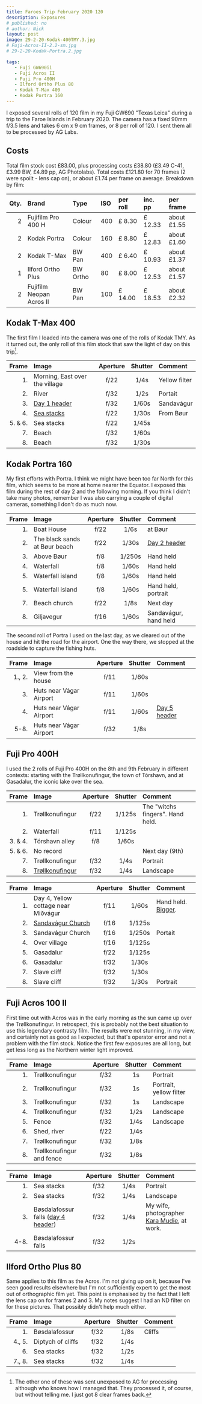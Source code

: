 ```yaml
---
title: Faroes Trip February 2020 120
description: Exposures
# published: no
# author: Nick
layout: post
image: 29-2-20-Kodak-400TMY.3.jpg
# Fuji-Acros-II-2.2-sm.jpg
# 29-2-20-Kodak-Portra.2.jpg

tags:
   - Fuji GW690ii
   - Fuji Acros II
   - Fuji Pro 400H
   - Ilford Ortho Plus 80
   - Kodak T-Max 400
   - Kodak Portra 160
---
```

I exposed several rolls of 120 film in my Fuji GW690 "Texas Leica" during a trip to the Faroe Islands in February 2020. The camera has a fixed 90mm f/3.5 lens and takes 6 cm x 9 cm frames, or 8 per roll of 120. I sent them all to be processed by AG Labs.

## Costs
Total film stock cost £83.00, plus processing costs £38.80 (£3.49 C-41, £3.99 BW, £4.89 pp, AG Photolabs). Total costs £121.80 for 70 frames (2 were spoilt - lens cap on), or about £1.74 per frame on average. Breakdown by film:

Qty.|Brand|Type|ISO|per roll|inc. pp|per frame
---:|:----|:---|:--|:-------|:------|:----
2|Fujifilm Pro 400 H|Colour|400|£ 8.30|£ 12.33|about £1.55
2|Kodak Portra|Colour|160|£ 8.80|£ 12.83|about £1.60
2|Kodak T-Max|BW Pan|400|£ 6.40|£ 10.93|about £1.37
1|Ilford Ortho Plus|BW Ortho|80|£ 8.00|£ 12.53|about £1.57
2|Fujifilm Neopan Acros II|BW Pan|100|£ 14.00|£ 18.53|about £2.32

## Kodak T-Max 400
The first film I loaded into the camera was one of the rolls of Kodak TMY. As it turned out, the only roll of this film stock that saw the light of day on this trip[^fw].

[^fw]: The other one of these was sent unexposed to AG for processing although who knows how I managed that. They processed it, of course, but without telling me. I just got 8 clear frames back.

Frame|Image|Aperture|Shutter|Comment
----:|:----|:----:|:----:|:-----
1.|Morning, East over the village|f/22|1/4s|Yellow filter
2.|River|f/32|1/2s|Portait
3.|[Day 1 header](/2020/02/06/faroes-day-1)|f/32|1/60s|Sandavágur
4.|[Sea stacks](/2020/02/07/faroes-day-2)|f/22|1/30s|From Bøur
5. & 6.|Sea stacks|f/22|1/45s|
7.|Beach|f/32|1/60s|
8.|Beach|f/32|1/30s|

## Kodak Portra 160
My first efforts with Portra. I think we might have been too far North for this film, which seems to be more at home nearer the Equator. I exposed this film during the rest of day 2 and the following morning. If you think I didn't take many photos, remember I was also carrying a couple of digital cameras, something I don't do as much now.

Frame|Image|Aperture|Shutter|Comment
----:|:----|:----:|:----:|:-----
1.|Boat House|f/22|1/6s|at Bøur
2.|The black sands at Bøur beach|f/22|1/30s|[Day 2 header](/2020/02/07/faroes-day-2)
3.|Above Bøur|f/8|1/250s|Hand held
4.|Waterfall|f/8|1/60s|Hand held
5.|Waterfall island|f/8|1/60s|Hand held
5.|Waterfall island|f/8|1/60s|Hand held, portrait
7.|Beach church|f/22|1/8s|Next day
8.|Giljavegur|f/16|1/60s|Sandavágur, hand held

The second roll of Portra I used on the last day, as we cleared out of the house and hit the road for the airport. One the way there, we stopped at the roadside to capture the fishing huts.

Frame|Image|Aperture|Shutter|Comment
----:|:----|:----:|:----:|:-----
1., 2.|View from the house|f/11|1/60s
3.|Huts near Vágar Airport|f/11|1/60s
4.|Huts near Vágar Airport|f/11|1/60s|[Day 5 header](/2020/02/29/faroes-day-5)
5-8.|Huts near Vágar Airport|f/32|1/8s

## Fuji Pro 400H

I used the 2 rolls of Fuji Pro 400H on the 8th and 9th February in different contexts: starting with the Trøllkonufingur, the town of Tórshavn, and at Gasadalur, the iconic lake over the sea.

Frame|Image|Aperture|Shutter|Comment
----:|:----|:----:|:----:|:-----
1.|Trøllkonufingur|f/22|1/125s|The "witchs fingers". Hand held.
2.|Waterfall|f/11|1/125s
3. & 4.|Tórshavn alley|f/8|1/60s
5. & 6.|No record|||Next day (9th)
7.|Trøllkonufingur|f/32|1/4s|Portrait 
8.|[Trøllkonufingur](/2020/02/08/faroes-day-3)|f/32|1/4s|Landscape

Frame|Image|Aperture|Shutter|Comment
----:|:----|:----:|:----:|:-----
1.|Day 4, Yellow cottage near Miðvágur|f/11|1/60s| Hand held. [Bigger](https://flic.kr/p/2iv2vpU).
2.|[Sandavágur Church](/2020/02/08/faroes-day-3)|f/16|1/125s
3.|Sandavágur Church|f/16|1/250s|Portait
4.|Over village|f/16|1/125s
5.|Gasadalur|f/22|1/125s
6.|Gasadalur|f/32|1/30s
7.|Slave cliff|f/32|1/30s
8.|Slave cliff|f/32|1/30s|Portrait

## Fuji Acros 100 II

First time out with Acros was in the early morning as the sun came up over the Trøllkonufingur. In retrospect, this is probably not the best situation to use this legendary contrasty film. The results were not stunning, in my view, and certainly not as good as I expected, but that's operator error and not a problem with the film stock. Notice the first few exposures are all long, but get less long as the Northern winter light improved.

Frame|Image|Aperture|Shutter|Comment
----:|:----|:----:|:----:|:-----
1.|Trøllkonufingur|f/32|1s|Portrait 
2.|Trøllkonufingur|f/32|1s|Portrait, yellow filter
3.|Trøllkonufingur|f/32|1s|Landscape
4.|Trøllkonufingur|f/32|1/2s|Landscape
5.|Fence|f/32|1/4s|Landscape
6.|Shed, river|f/22|1/4s|
7.|Trøllkonufingur|f/32|1/8s
8.|Trøllkonufingur and fence|f/32|1/8s

Frame|Image|Aperture|Shutter|Comment
----:|:----|:----:|:----:|:-----
1.|Sea stacks|f/32|1/4s|Portrait
2.|Sea stacks|f/32|1/4s|Landscape
3.|Bøsdalafossur falls ([day 4 header](/2020/02/19/faroes-day-4))|f/32|1/4s|My wife, photographer [Kara Mudie](http://karamudie.co.uk/), at work.
4-8.|Bøsdalafossur falls|f/32|1/2s|

## Ilford Ortho Plus 80

Same applies to this film as the Acros. I'm not giving up on it, because I've seen good results elsewhere but I'm not sufficiently expert to get the most out of orthographic film yet. This point is emphasised by the fact that I left the lens cap on for frames 2 and 3. My notes suggest I had an ND filter on for these pictures. That possibly didn't help much either.

Frame|Image|Aperture|Shutter|Comment
----:|:----|:----:|:----:|:-----
1.|Bøsdalafossur|f/32|1/8s|Cliffs
4., 5.|Diptych of cliffs|f/32|1/4s
6.|Sea stacks|f/32|1/2s
7., 8.|Sea stacks|f/32|1/4s

